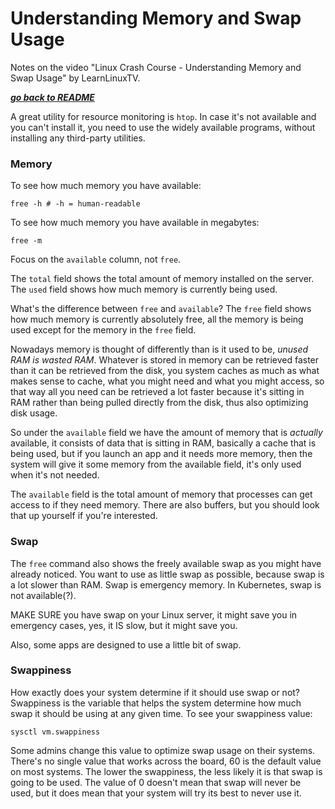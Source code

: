# Understanding Memory and Swap Usage

Notes on the video "Linux Crash Course - Understanding Memory and Swap Usage"
by LearnLinuxTV.

[***go back to README***](/README.md)  

A great utility for resource monitoring is `htop`. In case it's not available
and you can't install it, you need to use the widely available programs,
without installing any third-party utilities.

### Memory

To see how much memory you have available:

    free -h # -h = human-readable

To see how much memory you have available in megabytes:

    free -m
   
Focus on the `available` column, not `free`.

The `total` field shows the total amount of memory installed on the server. The
`used` field shows how much memory is currently being used. 

What's the difference between `free` and `available`? The `free` field shows
how much memory is currently absolutely free, all the memory is being used
except for the memory in the `free` field. 

Nowadays memory is thought of differently than is it used to be, *unused RAM is
wasted RAM*. Whatever is stored in memory can be retrieved faster than it can
be retrieved from the disk, you system caches as much as what makes sense to
cache, what you might need and what you might access, so that way all you need
can be retrieved a lot faster because it's sitting in RAM rather than being
pulled directly from the disk, thus also optimizing disk usage. 

So under the `available` field we have the amount of memory that is *actually*
available, it consists of data that is sitting in RAM, basically a cache that
is being used, but if you launch an app and it needs more memory, then the
system will give it some memory from the available field, it's only used when
it's not needed.

The `available` field is the total amount of memory that processes can get
access to if they need memory. There are also buffers, but you should look that
up yourself if you're interested.

### Swap

The `free` command also shows the freely available swap as you might have
already noticed. You want to use as little swap as possible, because swap is a 
lot slower than RAM. Swap is emergency memory. In Kubernetes, swap is not
available(?). 

MAKE SURE you have swap on your Linux server, it might save you in emergency
cases, yes, it IS slow, but it might save you.

Also, some apps are designed to use a little bit of swap. 

### Swappiness

How exactly does your system determine if it should use swap or not? Swappiness
is the variable that helps the system determine how much swap it should be
using at any given time. To see your swappiness value:

    sysctl vm.swappiness

Some admins change this value to optimize swap usage on their systems. There's 
no single value that works across the board, 60 is the default value on most
systems. The lower the swappiness, the less likely it is that swap is going to
be used. The value of 0 doesn't mean that swap will never be used, but it does
mean that your system will try its best to never use it.
